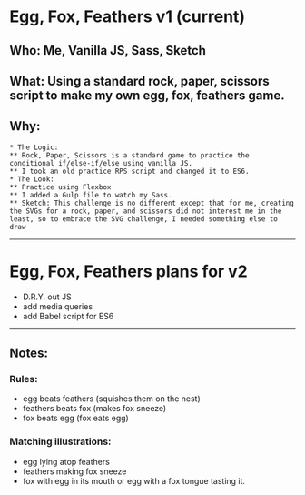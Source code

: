 # Egg, Fox, Feathers v1 (current)

## Who: Me, Vanilla JS, Sass, Sketch
## What: Using a standard rock, paper, scissors script to make my own egg, fox, feathers game. 
## Why: 
    * The Logic:
    ** Rock, Paper, Scissors is a standard game to practice the conditional if/else-if/else using vanilla JS. 
    ** I took an old practice RPS script and changed it to ES6.
    * The Look:
    ** Practice using Flexbox
    ** I added a Gulp file to watch my Sass.
    ** Sketch: This challenge is no different except that for me, creating the SVGs for a rock, paper, and scissors did not interest me in the least, so to embrace the SVG challenge, I needed something else to draw
    


---
# Egg, Fox, Feathers plans for v2
* D.R.Y. out JS
* add media queries
* add Babel script for ES6

---
## Notes:
### Rules:
* egg beats feathers (squishes them on the nest)
* feathers beats fox (makes fox sneeze)
* fox beats egg (fox eats egg)

### Matching illustrations:
* egg lying atop feathers
* feathers making fox sneeze
* fox with egg in its mouth or egg with a fox tongue tasting it.


